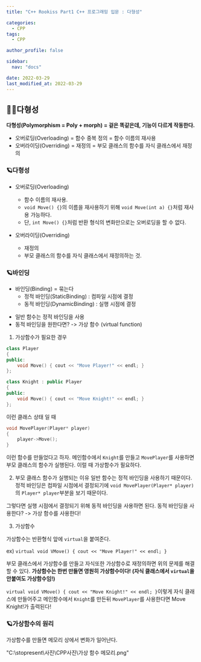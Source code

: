 ```yaml
---
title: "C++ Rookiss Part1 C++ 프로그래밍 입문 : 다형성"

categories:
  - CPP
tags:
  - CPP

author_profile: false

sidebar:
  nav: "docs"

date: 2022-03-29
last_modified_at: 2022-03-29
---
```



## 🙇‍♀️다형성


**다형성(Polymorphism = Poly + morph) = 겉은 똑같은데, 기능이 다르게 작동한다.**
- 오버로딩(Overloading) = 함수 중복 정의 = 함수 이름의 재사용
- 오버라이딩(Overriding) = 재정의 = 부모 클래스의 함수를 자식 클래스에서 재정의



### 🪐다형성


* 오버로딩(Overloading)
    - 함수 이름의 재사용.
    - `void Move() {}`의 이름을 재사용하기 위해 `void Move(int a) {}`처럼 재사용 가능하다.
    - 단, `int Move() {}`처럼 반환 형식의 변화만으로는 오버로딩을 할 수 없다.

* 오버라이딩(Overriding)
    - 재정의
    - 부모 클래스의 함수를 자식 클래스에서 재정의하는 것.



### 🪐바인딩

* 바인딩(Binding) = 묶는다
    - 정적 바인딩(StaticBinding) : 컴파일 시점에 결정
    - 동적 바인딩(DynamicBinding) : 실행 시점에 결정

- 일반 함수는 정적 바인딩을 사용
- 동적 바인딩을 원한다면? -> 가상 함수 (virtual function)

1. 가상함수가 필요한 경우

```cpp
class Player
{
public:
	void Move() { cout << "Move Player!" << endl; }
};

class Knight : public Player
{
public:
	void Move() { cout << "Move Knight!" << endl; }
};
```
이런 클래스 상태 일 때
```cpp
void MovePlayer(Player* player)
{
	player->Move();
}
```

이런 함수를 만들었다고 하자. 메인함수에서 `Knight`를 만들고 `MovePlayer`를 사용하면 부모 클래스의 함수가 실행된다.
이럴 때 가상함수가 필요하다.

2. 부모 클래스 함수가 실행되는 이유
일반 함수는 정적 바인딩을 사용하기 때문이다.
정적 바인딩은 컴파일 시점에서 결정되기에 `void MovePlayer(Player* player)`의 `Player* player`부분을 보기 때문이다.

그렇다면 실행 시점에서 결정되기 위해 동적 바인딩을 사용하면 된다.
동적 바인딩을 사용한다? -> 가상 함수를 사용한다!

3. 가상함수

가상함수는 반환형식 앞에 `virtual`을 붙여준다.

ex) `virtual void VMove() { cout << "Move Player!" << endl; }`

부모 클래스에서 가상함수를 만들고 자식또한 가상함수로 재정의하면 위의 문제를 해결 할 수 있다.
**가상함수는 한번 만들면 영원히 가상함수이다! (자식 클래스에서 `virtual`을 안붙여도 가상함수임!)**

`virtual void VMove() { cout << "Move Knight!" << endl; }`이렇게 자식 클래스에 만들어주고 메인함수에서 `Knight`를 만든뒤 `MovePlayer`를 사용한다면 Move Knight!가 출력된다!


### 🪐가상함수의 원리


가상함수를 만들면 메모리 상에서 변화가 일어난다.

"C:\stopresent\사진\CPP사진\가상 함수 메모리.png"
